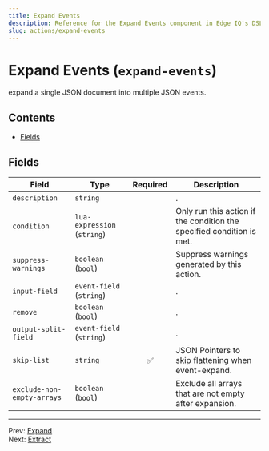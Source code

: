 ```yaml
---
title: Expand Events
description: Reference for the Expand Events component in Edge IQ's DSL
slug: actions/expand-events
---
```




# Expand Events (`expand-events`)

expand a single JSON document into multiple JSON events.


## Contents

- [Fields](#fields)




## Fields


| Field | Type | Required | Description |
|---|---|:---:|---|
| `description` | `string` |  | . |
| `condition` | `lua-expression` (`string`) |  | Only run this action if the condition the specified condition is met. |
| `suppress-warnings` | `boolean` (`bool`) |  | Suppress warnings generated by this action. |
| `input-field` | `event-field` (`string`) |  | . |
| `remove` | `boolean` (`bool`) |  | . |
| `output-split-field` | `event-field` (`string`) |  | . |
| `skip-list` | `string` | ✅ | JSON Pointers to skip flattening when event-expand. |
| `exclude-non-empty-arrays` | `boolean` (`bool`) |  | Exclude all arrays that are not empty after expansion. |








---
Prev: [Expand](expand.md)  
Next: [Extract](extract.md)  

